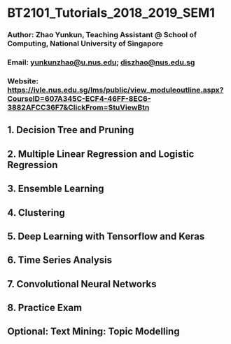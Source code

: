 # BT2101_Tutorials_2018_2019_SEM1
### Author: Zhao Yunkun, Teaching Assistant @ School of Computing, National University of Singapore
### Email: yunkunzhao@u.nus.edu; diszhao@nus.edu.sg
### Website: https://ivle.nus.edu.sg/lms/public/view_moduleoutline.aspx?CourseID=607A345C-ECF4-46FF-8EC6-3882AFCC36F7&ClickFrom=StuViewBtn

## 1. Decision Tree and Pruning
## 2. Multiple Linear Regression and Logistic Regression
## 3. Ensemble Learning
## 4. Clustering
## 5. Deep Learning with Tensorflow and Keras
## 6. Time Series Analysis
## 7. Convolutional Neural Networks
## 8. Practice Exam
## Optional: Text Mining: Topic Modelling
